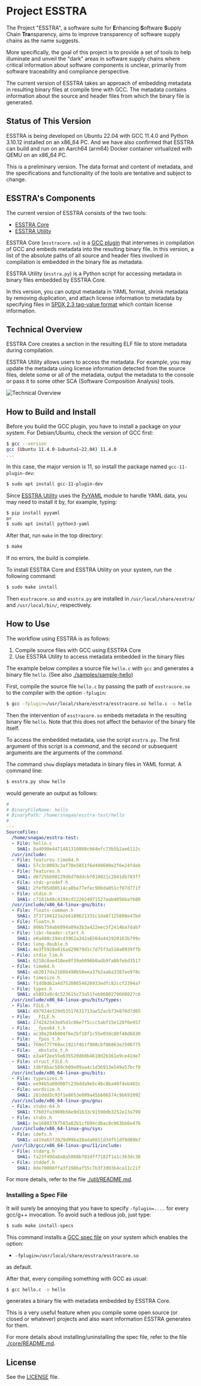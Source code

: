 # Project ESSTRA

The Project "ESSTRA", a software suite for
**E**nhancing **S**oftware **S**upply Chain **Tra**nsparency,
aims to improve transparency of software supply chains as the name suggests.

More specifically, the goal of this project is to provide a set of tools to
help illuminate and unveil the "dark" areas in software supply chains where
critical information about software components is unclear, primarily from
software traceability and compliance perspective.

The current version of ESSTRA takes an approach of embedding metadata in
resulting binary files at compile time with GCC.
The metadata contains information about the source and header files from which
the binary file is generated.

## Status of This Version

ESSTRA is being developed on Ubuntu 22.04 with GCC 11.4.0 and Python
3.10.12 installed on an x86\_64 PC.
And we have also confirmed that ESSTRA can build and run on an Aarch64 (arm64) Docker
container virtualized with QEMU on an x86\_64 PC.

This is a preliminary version. The data format and content of metadata, and the
specifications and functionality of the tools are tentative and subject to
change.

## ESSTRA's Components

The current version of ESSTRA consists of the two tools:

* [ESSTRA Core](./core)
* [ESSTRA Utility](./util)

ESSTRA Core (`esstracore.so`) is a
[GCC plugin](https://gcc.gnu.org/wiki/plugins) that intervenes in compilation of
GCC and embeds metadata into the resulting binary file.
In this version, a list of the absolute paths of all source and header
files involved in compilation is embedded in the binary file as metadata.

ESSTRA Utility (`esstra.py`) is a Python script for accessing metadata in
binary files embedded by ESSTRA Core.

In this version, you can output metadata in YAML format, shrink metadata by
removing duplication, and attach license information to metadata by specifying
files in [SPDX 2.3 tag-value format](https://spdx.github.io/spdx-spec/v2.3/)
which contain license information.

## Technical Overview

ESSTRA Core creates a section in the resulting ELF file to store metadata
during compilation.

ESSTRA Utility allows users to access the metadata. For example, you may update
the metadata using license information detected from the source files, delete
some or all of the metadata, output the metadata to the console or pass it to
some other SCA (Software Composition Analysis) tools.

![Technical Overview](./assets/tech-overview.png)

## How to Build and Install

Before you build the GCC plugin, you have to install a package on your system.
For Debian/Ubuntu, check the version of GCC first:

```sh
$ gcc --version
gcc (Ubuntu 11.4.0-1ubuntu1~22.04) 11.4.0
...
```

In this case, the major version is 11, so install the package named
`gcc-11-plugin-dev`:

```sh
$ sudo apt install gcc-11-plugin-dev
```

Since [ESSTRA Utility](./util) uses the [PyYAML](https://pyyaml.org/)
module to handle YAML data, you may need to install it by, for example, typing:

```sh
$ pip install pyyaml
or
$ sudo apt install python3-yaml
```

After that, run `make` in the top directory:

```sh
$ make
```

If no errors, the build is complete.

To install ESSTRA Core and ESSTRA Utility on your system, run the following command:

```sh
$ sudo make install
```

Then `esstracore.so` and `esstra.py` are installed in `/usr/local/share/esstra/`
and `/usr/local/bin/`, respectively.

## How to Use

The workflow using ESSTRA is as follows:

1. Compile source files with GCC using ESSTRA Core
2. Use ESSTRA Utility to access metadata embedded in the binary files

The example below compiles a source file
`hello.c` with `gcc` and generates a binary file `hello`.
(See also [./samples/sample-hello](./samples/sample-hello))

First, compile the source file `hello.c` by passing the path of
`esstracore.so` to the compiler with the option `-fplugin`:

```sh
$ gcc -fplugin=/usr/local/share/esstra/esstracore.so hello.c -o hello
```

Then the intervention of `esstracore.so` embeds metadata in the resulting
binary file `hello`. Note that this does not affect the behavior of the
binary file itself.

To access the embedded metadata, use the script `esstra.py`.  The first argument
of this script is a *command*, and the second or subsequent arguments are the
arguments of the *command*.

The command `show` displays metadata in binary files in YAML format.
A command line:

```sh
$ esstra.py show hello
```

would generate an output as follows:

```yaml
#
# BinaryFileName: hello
# BinaryPath: /home/snagao/esstra-test/hello
#
---
SourceFiles:
  /home/snagao/esstra-test:
  - File: hello.c
    SHA1: 8a4090e4471481310808c664efc73b5b2ae6112c
  /usr/include:
  - File: features-time64.h
    SHA1: 57c3c8093c3af70e5851f6d498600e2f6e24fdeb
  - File: features.h
    SHA1: d8725bb98129d6d70ddcbf010021c2841db783f7
  - File: stdc-predef.h
    SHA1: 2fef05d80514ca0be77efec90bda051cf87d771f
  - File: stdio.h
    SHA1: c7181b48c4194cd122024971527aab4056baf600
  /usr/include/x86_64-linux-gnu/bits:
  - File: floatn-common.h
    SHA1: 3f37104123a2e6180621331c1da87125808e47bd
  - File: floatn.h
    SHA1: 806b759ab6894a09a3b3a422eec5f2414ba7dab7
  - File: libc-header-start.h
    SHA1: e0a400c194cd3962a342a6504a441920163b799c
  - File: long-double.h
    SHA1: 4e3f5928e816ad29079d1c7d75f3a510a0939ffb
  - File: stdio_lim.h
    SHA1: 6210c8ae410ee0f39a6096b0adb9fa86febd3517
  - File: time64.h
    SHA1: ab2017da21608498b58eea37b2aa6a3387ee978c
  - File: timesize.h
    SHA1: f1dd8d62a4d75288654626933edfc82ccf2394a7
  - File: types.h
    SHA1: e5893a9c4c523615c73a51feb9680279608027c6
  /usr/include/x86_64-linux-gnu/bits/types:
  - File: FILE.h
    SHA1: 497924e329d53517631713ae52acb73e870d7d65
  - File: __FILE.h
    SHA1: 274242343e85d1c06e7f5ccc5abf15e120f6e957
  - File: __fpos64_t.h
    SHA1: ac38e294b004f6e2bf18f1c55e03dc80f48d6830
  - File: __fpos_t.h
    SHA1: 760ef77769ac1921f4b1f908cbf06863e2506775
  - File: __mbstate_t.h
    SHA1: e3a4f2ee55e635520db0b4610d2b361e9ce41de7
  - File: struct_FILE.h
    SHA1: 1dbf8bac589cb09e09aa4c1d36913e549a57bcf0
  /usr/include/x86_64-linux-gnu/bits:
  - File: typesizes.h
    SHA1: ee94b5a60d007c23bdda9e5c46c8ba40f4eb402c
  - File: wordsize.h
    SHA1: 281ddd3c93f1e8653e809a45b606574c9b691092
  /usr/include/x86_64-linux-gnu/gnu:
  - File: stubs-64.h
    SHA1: f7603fa3908b56e9d1b33c91590db3252e13a799
  - File: stubs.h
    SHA1: be168037b7503a82b1cf694cdbac8c063bb6e476
  /usr/include/x86_64-linux-gnu/sys:
  - File: cdefs.h
    SHA1: a419a6372029d89ba38ada0811d34f51df8d09b7
  /usr/lib/gcc/x86_64-linux-gnu/11/include:
  - File: stdarg.h
    SHA1: fa23f49da8a0a5068b781dff7182f1a1c363dc30
  - File: stddef.h
    SHA1: 0de70008ffa3f198baf55c7b3f3d03b4ca11c21f
```

For more details, refer to the file [./util/README.md](./util/README.md).

### Installing a Spec File

It will surely be annoying that you have to specify `-fplugin=....` for every
gcc/g++ invocation.
To avoid such a tedious job, just type:

```sh
$ sudo make install-specs
```

This command installs a [GCC spec
file](https://gcc.gnu.org/onlinedocs/gcc/Spec-Files.html) on your system which
enables the option:

* `-fplugin=/usr/local/share/esstra/esstracore.so`

as default.

After that, every compiling something with GCC as usual:

```sh
$ gcc hello.c -o hello
```

generates a binary file with metadata embedded by ESSTRA Core.

This is a very useful feature when you compile some open source (or closed or
whatever) projects and also want information ESSTRA generates for them.

For more details about installing/uninstalling the spec file,
refer to the file [./core/README.md](./core/README.md).

## License

See the [LICENSE](./LICENSE) file.
